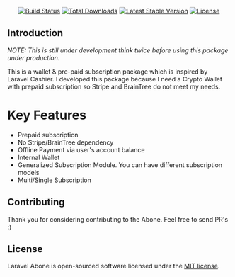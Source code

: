 

<p align="center">
<a href="https://travis-ci.org/zek/laravel-abone"><img src="https://travis-ci.org/zek/laravel-abone.svg" alt="Build Status"></a>
<a href="https://packagist.org/packages/zek/laravel-abone"><img src="https://poser.pugx.org/zek/laravel-abone/d/total.svg" alt="Total Downloads"></a>
<a href="https://packagist.org/packages/zek/laravel-abone"><img src="https://poser.pugx.org/zek/laravel-abone/v/stable.svg" alt="Latest Stable Version"></a>
<a href="https://packagist.org/packages/zek/laravel-abone"><img src="https://poser.pugx.org/zek/laravel-abone/license.svg" alt="License"></a>
</p>

## Introduction

*NOTE: This is still under development think twice before using this package under production.*

This is a wallet & pre-paid subscription package which is inspired by Laravel Cashier. 
I developed this package because I need a Crypto Wallet with prepaid subscription so Stripe and BrainTree do not meet my needs.

# Key Features

- Prepaid subscription
- No Stripe/BrainTree dependency
- Offline Payment via user's account balance
- Internal Wallet
- Generalized Subscription Module. You can have different subscription models 
- Multi/Single Subscription

## Contributing

Thank you for considering contributing to the Abone. Feel free to send PR's :)

## License

Laravel Abone is open-sourced software licensed under the [MIT license](https://opensource.org/licenses/MIT).

